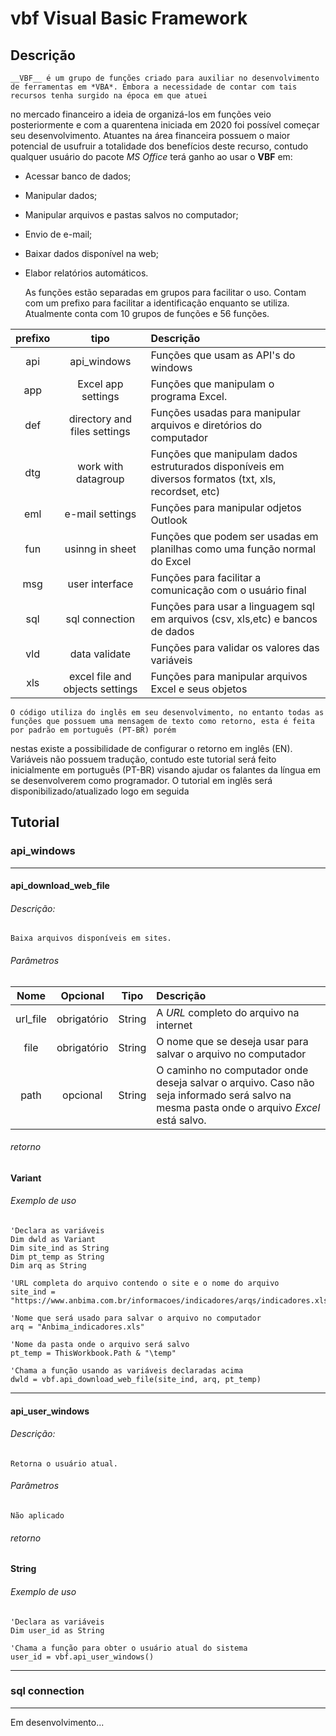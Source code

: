 # vbf Visual Basic Framework

## Descrição

    __VBF__ é um grupo de funções criado para auxiliar no desenvolvimento de ferramentas em *VBA*. Embora a necessidade de contar com tais recursos tenha surgido na época em que atuei
no mercado financeiro a ideia de organizá-los em funções veio posteriormente e com a quarentena iniciada em 2020 foi possível começar seu desenvolvimento. Atuantes na área financeira  possuem o maior potencial de usufruir a totalidade dos benefícios deste recurso, contudo qualquer usuário do pacote *MS Office* terá ganho ao usar o __VBF__ em:

* Acessar banco de dados;
* Manipular dados;
* Manipular arquivos e pastas salvos no computador;
* Envio de e-mail;
* Baixar dados disponível na web;
* Elabor relatórios automáticos.

    As funções estão separadas em grupos para facilitar o uso. Contam com um prefixo para facilitar a identificação enquanto se utiliza.
Atualmente conta com 10 grupos de funções e 56 funções.

**prefixo** | **tipo** | **Descrição**
:-----:|:-----:|:-----
api|api_windows|Funções que usam as API's do windows
app|Excel app settings|Funções que manipulam o programa Excel.
def|directory and files settings|Funções usadas para manipular arquivos e diretórios do computador
dtg|work with datagroup|Funções que manipulam dados estruturados disponíveis em diversos formatos (txt, xls, recordset, etc)
eml|e-mail settings|Funções para manipular odjetos Outlook
fun|usinng in sheet|Funções que podem ser usadas em planilhas como uma função normal do Excel
msg|user interface|Funções para facilitar a comunicação com o usuário final
sql|sql connection|Funções para usar a linguagem sql em arquivos (csv, xls,etc) e bancos de dados
vld|data validate|Funções para validar os valores das variáveis
xls|excel file and objects settings|Funções para manipular arquivos Excel e seus objetos

    O código utiliza do inglês em seu desenvolvimento, no entanto todas as funções que possuem uma mensagem de texto como retorno, esta é feita por padrão em português (PT-BR) porém
nestas existe a possibilidade de configurar o retorno em inglês (EN). Variáveis não possuem tradução, contudo este tutorial será feito inicialmente em português (PT-BR) visando
ajudar os falantes da língua em se desenvolverem como programador. O tutorial em inglês será disponibilizado/atualizado logo em seguida

## Tutorial

### api_windows

----

#### api_download_web_file

###### Descrição:

    Baixa arquivos disponíveis em sites.

###### Parâmetros

**Nome** | **Opcional** | **Tipo** | **Descrição**
:-----:|:-----:|:-----:|:-----
url_file|obrigatório|String|A *URL* completo do arquivo na internet
file|obrigatório|String|O nome que se deseja usar para salvar o arquivo no computador
path|opcional|String|O caminho no computador onde deseja salvar o arquivo. Caso não seja informado será salvo na mesma pasta onde o arquivo *Excel* está salvo.

###### retorno

**Variant**

###### Exemplo de uso

~~~vbnet
'Declara as variáveis
Dim dwld as Variant
Dim site_ind as String
Dim pt_temp as String
Dim arq as String

'URL completa do arquivo contendo o site e o nome do arquivo
site_ind = "https://www.anbima.com.br/informacoes/indicadores/arqs/indicadores.xls"

'Nome que será usado para salvar o arquivo no computador
arq = "Anbima_indicadores.xls"

'Nome da pasta onde o arquivo será salvo
pt_temp = ThisWorkbook.Path & "\temp"

'Chama a função usando as variáveis declaradas acima
dwld = vbf.api_download_web_file(site_ind, arq, pt_temp)

~~~

----

#### api_user_windows

###### Descrição:

    Retorna o usuário atual.

###### Parâmetros

    Não aplicado

###### retorno

**String**

###### Exemplo de uso

~~~vbnet
'Declara as variáveis
Dim user_id as String

'Chama a função para obter o usuário atual do sistema
user_id = vbf.api_user_windows()

~~~

----

### sql connection

----

Em desenvolvimento...
